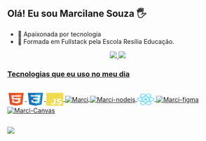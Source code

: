 ## Olá! Eu sou Marcilane Souza 🖐️


- 🔭 Apaixonada por tecnologia
- 🌱 Formada em Fullstack pela Escola Resília Educação.
<div align="center">
  <a href="https://github.com/davidluiz91">
  <img height="180em" src="https://github-readme-stats.vercel.app/api?username=davidluiz91&show_icons=true&theme=cobalt&include_all_commits=true&count_private=true"/>
  <img height="180em" src="https://github-readme-stats.vercel.app/api/top-langs/?username=davidluiz91&layout=compact&langs_count=7&theme=cobalt"/>
</div>
    
### Tecnologias que eu uso no meu dia
  
<div style="display: inline_block"><br>
       
  <img align="center" alt="Marci-HTML" height="30" width="40" src="https://raw.githubusercontent.com/devicons/devicon/master/icons/html5/html5-original.svg">
  <img align="center" alt="Marci-CSS" height="30" width="40" src="https://raw.githubusercontent.com/devicons/devicon/master/icons/css3/css3-original.svg">
  <img align="center" alt="Marci-Js" height="30" width="40" src="https://raw.githubusercontent.com/devicons/devicon/master/icons/javascript/javascript-plain.svg">
  <img align="center" alt="Marci"  height="30" width="40" src="https://img.shields.io/badge/React-20232A?style=for-the-badge&logo=react&logoColor=61DAFB" />
  <img align="center" alt="Marci-nodejs"  height="30" width="40" src="https://img.shields.io/badge/Node.js-43853D?style=for-the-badge&logo=node.js&logoColor=white" />
  <img align="center" alt="Marci-React" height="30" width="40" src="https://raw.githubusercontent.com/devicons/devicon/master/icons/react/react-original.svg">
  <img align="center" alt="Marci-figma" height="30" width="40" src="https://cdn.jsdelivr.net/gh/devicons/devicon/icons/figma/figma-original.svg" />
  <img align="center" alt="Marci-Canvas" height="30" width="40" src="https://cdn.jsdelivr.net/gh/devicons/devicon/icons/canva/canva-original.svg" />
</div>
    
##
    
<div>
     <a href="https://www.linkedin.com/in/marcilane-souza-9427bb69/" target="_blank"><img src="https://img.shields.io/badge/-LinkedIn-%230077B5?style=for-the-badge&logo=linkedin&logoColor=white" target="_blank"></a> 
  
</div>

    
     
          
          
